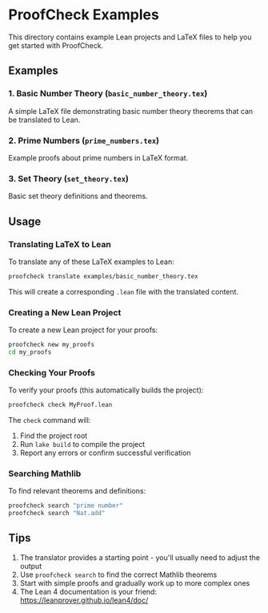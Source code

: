 # ProofCheck Examples

This directory contains example Lean projects and LaTeX files to help you get started with ProofCheck.

## Examples

### 1. Basic Number Theory (`basic_number_theory.tex`)
A simple LaTeX file demonstrating basic number theory theorems that can be translated to Lean.

### 2. Prime Numbers (`prime_numbers.tex`)
Example proofs about prime numbers in LaTeX format.

### 3. Set Theory (`set_theory.tex`)
Basic set theory definitions and theorems.

## Usage

### Translating LaTeX to Lean

To translate any of these LaTeX examples to Lean:

```bash
proofcheck translate examples/basic_number_theory.tex
```

This will create a corresponding `.lean` file with the translated content.

### Creating a New Lean Project

To create a new Lean project for your proofs:

```bash
proofcheck new my_proofs
cd my_proofs
```

### Checking Your Proofs

To verify your proofs (this automatically builds the project):

```bash
proofcheck check MyProof.lean
```

The `check` command will:
1. Find the project root
2. Run `lake build` to compile the project
3. Report any errors or confirm successful verification

### Searching Mathlib

To find relevant theorems and definitions:

```bash
proofcheck search "prime number"
proofcheck search "Nat.add"
```

## Tips

1. The translator provides a starting point - you'll usually need to adjust the output
2. Use `proofcheck search` to find the correct Mathlib theorems
3. Start with simple proofs and gradually work up to more complex ones
4. The Lean 4 documentation is your friend: https://leanprover.github.io/lean4/doc/